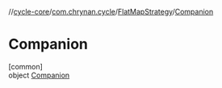 //[cycle-core](../../../../index.md)/[com.chrynan.cycle](../../index.md)/[FlatMapStrategy](../index.md)/[Companion](index.md)

# Companion

[common]\
object [Companion](index.md)
